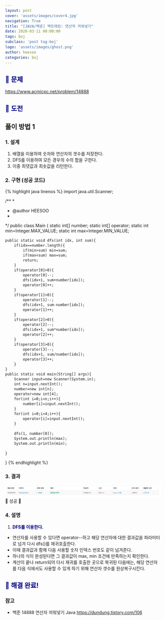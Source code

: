 ```yaml
---
layout: post
cover: 'assets/images/cover4.jpg'
navigation: True
title: "[JAVA/백준] 백트래킹: 연산자 끼워넣기"
date: 2020-03-11 00:00:00
tags: boj
subclass: 'post tag-boj'
logo: 'assets/images/ghost.png'
author: heesoo
categories: boj
---
```

## <span style="color:navy">👀 문제</span>
<https://www.acmicpc.net/problem/14888>

## <span style="color:navy">👊 도전</span>

## 풀이 방법 1

### 1. 설계
1. 배열을 이용하여 숫자와 연산자의 갯수를 저장한다.
2. DFS를 이용하여 모든 경우의 수의 합을 구한다.
3. 이중 최댓값과 최솟값을 리턴한다.

### 2. 구현 (성공 코드)
{% highlight java linenos %}
import java.util.Scanner;

/**
 * 
 * @author HEESOO
 *
 */
public class Main {
	static int[] number;
	static int[] operator;
	static int min=Integer.MAX_VALUE;
	static int max=Integer.MIN_VALUE;
	
	public static void dfs(int idx, int sum){
		if(idx==number.length){
			if(min>sum) min=sum;
			if(max<sum) max=sum;
			return;
		}
		if(operator[0]>0){
			operator[0]--;
			dfs(idx+1, sum+number[idx]);
			operator[0]++;
		}
		if(operator[1]>0){
			operator[1]--;
			dfs(idx+1, sum-number[idx]);
			operator[1]++;
		}
		if(operator[2]>0){
			operator[2]--;
			dfs(idx+1, sum*number[idx]);
			operator[2]++;
		}
		if(operator[3]>0){
			operator[3]--;
			dfs(idx+1, sum/number[idx]);
			operator[3]++;
		}
	}
	public static void main(String[] args){
		Scanner input=new Scanner(System.in);
		int n=input.nextInt();
		number=new int[n];
		operator=new int[4];
		for(int i=0;i<n;i++){
			number[i]=input.nextInt();
		}
		for(int i=0;i<4;i++){
			operator[i]=input.nextInt();
		}
		
		dfs(1, number[0]);
		System.out.println(max);
		System.out.println(min);
		
	}
}
 {% endhighlight %}

### 3. 결과
![실행결과](./assets/images/200311_1.PNG)
🤟 성공 🤟

### 4. 설명
1. **<span style="color:navy">DFS를 이용한다.</span>**
- 연산자를 사용할 수 있다면 operator--하고 해당 연산자에 대한 결과값을 파라미터로 넘겨 다시 dfs()를 재귀호출한다.
- 이때 결과값과 함께 다음 사용할 숫자 인덱스 번호도 같이 넘겨준다.
- 하나의 식이 완성된다면 그 결과값이 max, min 조건에 만족하는지 확인한다.
- 계산이 끝나 return되어 다시 재귀를 호출한 곳으로 복귀된 다음에는, 해당 연산자를 다음 식에서도 사용할 수 있게 하기 위해 연산자 갯수를 원상복구시킨다.

## <span style="color:navy">👏 해결 완료!</span>

### 참고
- 백준 14888 연산자 끼워넣기 Java <https://dundung.tistory.com/106>

